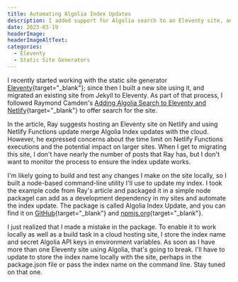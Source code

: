 ```yaml
---
title: Automating Algolia Index Updates
description: I added support for Algolia search to an Eleventy site, and this post describes a utility I created to help Eleventy site owners to automate updating their Algolia indices outside of the build process.
date: 2023-03-19
headerImage: 
headerImageAltText: 
categories:
  - Eleventy
  - Static Site Generators
---
```


I recently started working with the static site generator [Eleventy](https://www.11ty.dev/){target="_blank"}; since then I built a new site using it, and migrated an existing site from Jekyll to Eleventy. As part of that process, I followed Raymond Camden's [Adding Algolia Search to Eleventy and Netlify](https://www.raymondcamden.com/2020/06/24/adding-algolia-search-to-eleventy-and-netlify){target="_blank"} to offer search for the site.

In the article, Ray suggests hosting an Eleventy site on Netlify and using Netlify Functions update merge Algolia Index updates with the cloud. However, he expressed concerns about the time limit on Netlify Functions executions and the potential impact on larger sites. When I get to migrating this site, I don't have nearly the number of posts that Ray has, but I don't want to monitor the process to ensure the index update works.

I'm likely going to build and test any changes I make on the site locally, so I built a node-based command-line utility I'll use to update my index. I took the example code from Ray's article and packaged it in a simple node packageI can add as a development dependency in my sites and automate the index update. The package is called Algolia Index Update, and you can find it on [GitHub](https://github.com/johnwargo/algolia-index-update){target="_blank"} and [npmjs.org](https://www.npmjs.com/package/algolia-index-update){target="_blank"}.

I just realized that I made a mistake in the package. To enable it to work locally as well as a build task in a cloud hosting site, I store the index name and secret Algolia API keys in environment variables. As soon as I have more than one Eleventy site using Algolia, that's going to break. I'll have to update to store the index name locally with the site, perhaps in the package.json file or pass the index name on the command line. Stay tuned on that one.